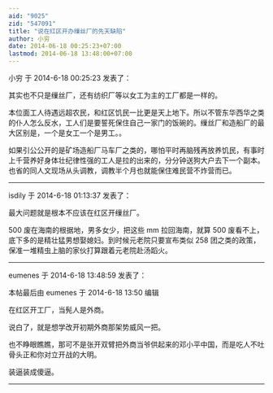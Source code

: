 ```yaml
---
aid: "9025"
zid: "547091"
title: "说在红区开办缫丝厂的先天缺陷"
author: 小穷
date: 2014-06-18 00:25:23+07:00
lastmod: 2014-06-18 13:48:00+07:00
---
```


小穷 于 2014-6-18 00:25:23 发表了：

其实也不只是缫丝厂，还有纺织厂等以女工为主的工厂都是一样的。

本位面工人待遇远超农民，和红区饥民一比更是天上地下。所以不管东华西华之类的仆人怎么反水，工人们是要誓死保住自己一家门的饭碗的。缫丝厂和造船厂的最大区别是，一个是女工一个是男工。。

如果引公公开的是矿场造船厂马车厂之类的，哪怕平时再脑残再放养饥民，有事时上千营养好身体壮纪律性强的工人是拉的出来的，分分钟送狗大户去下一个副本。也省的同人文现场从头调教，调教半个月也就能保住难民营不炸营而已。

---

isdily 于 2014-6-18 01:13:37 发表了：

最大问题就是根本不应该在红区开缫丝厂。

500 废在海南的根据地，男多女少，把这些 mm 拉回海南，就算 500 废看不上，底下多的是精壮猛男想娶媳妇。到时候元老院只要宣布类似 258 团之类的政策，保准一堆精虫上脑的家伙打算跟着元老院赴汤蹈火。

---

eumenes 于 2014-6-18 13:48:59 发表了：

本帖最后由 eumenes 于 2014-6-18 13:50 编辑

在红区开工厂，当髡人是外商。

说白了，就是想学改开初期外商那架势威风一把。

也不睁眼瞧瞧，那可不是张开双臂把外商当爷供起来的邓小平中国，而是吃人不吐骨头正和你对立开战的大明。

装逼装成傻逼。

---

